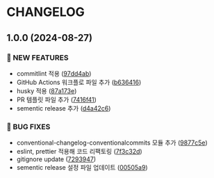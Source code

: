 # CHANGELOG

## 1.0.0 (2024-08-27)

### 🚀 NEW FEATURES

* commitlint 적용 ([97dd4ab](https://github.com/startup-life/nest-backend/commit/97dd4ab53441595d902ede3b732e8067a8ceb70f))
* GitHub Actions 워크플로 파일 추가 ([b636416](https://github.com/startup-life/nest-backend/commit/b636416ac8a848e849d12f7faca2f61ffc9e6188))
* husky 적용 ([87a173e](https://github.com/startup-life/nest-backend/commit/87a173ede6ccf252c373f739884ee138c16e715f))
* PR 템플릿 파일 추가 ([7416f41](https://github.com/startup-life/nest-backend/commit/7416f412db465a94ec88547c39cab1aa667934d2))
* sementic release 추가 ([d4a42c6](https://github.com/startup-life/nest-backend/commit/d4a42c632004e9f820c53b35183a0c7c346ad048))

### 🐛 BUG FIXES

* conventional-changelog-conventionalcommits 모듈 추가 ([9877c5e](https://github.com/startup-life/nest-backend/commit/9877c5e667d05b7f0969f33682a4f71ff7b61bc5))
* eslint, prettier 적용해 코드 리팩토링 ([7f3c32d](https://github.com/startup-life/nest-backend/commit/7f3c32df8df284f91084725f9f9612ea5779a2e6))
* gitignore update ([7293947](https://github.com/startup-life/nest-backend/commit/7293947c649c1be5bc7f1ef6b8142d6d09125e49))
* sementic release 설정 파일 업데이트 ([00505a9](https://github.com/startup-life/nest-backend/commit/00505a9e1cf5ebaa07509b686d76d38604c63d33))
